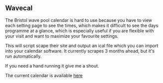 ## Wavecal

The Bristol wave pool calendar is hard to use because you have to view each setting page to see the times, which makes it difficult to see the days programme at a glance, which is especially useful if you are flexible with your visit and want to maximize your favourite settings.

This will script scape their site and output an ical file which you can import into your calendar software. It currently scrapes 3 months ahead, but it's run automatically.

If you need a hand running it give me a shout.

The current calendar is available [here](https://thewave.craigmulligan.com)
